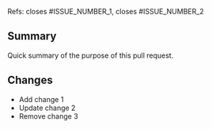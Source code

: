 Refs: closes #ISSUE_NUMBER_1, closes #ISSUE_NUMBER_2

## Summary

Quick summary of the purpose of this pull request.

## Changes

- Add change 1
- Update change 2
- Remove change 3
